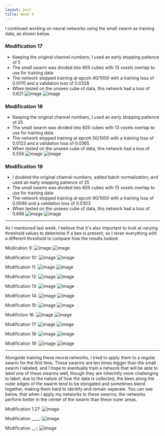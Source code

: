 ```yaml
---
layout: post
title: Week 9
---
```



I continued working on neural networks using the small swarm as training data, as shown below.

### Modification 17
- Keeping the original channel numbers, I used an early stopping patience of 5
- The small swarm was divided into 605 cubes with 13 voxels overlap to use for training data
- The network stopped training at epcoh 40/1000 with a training loss of 0.0170 and a validation loss of 0.0328
- When tested on the unseen cube of data, this network had a loss of 0.621
![image](https://github.com/user-attachments/assets/5039002a-f5e5-4101-a919-cb749b639722)
![image](https://github.com/user-attachments/assets/24a12a82-b8c6-49f8-aa73-d4fb552eb521)

### Modification 18
- Keeping the original channel numbers, I used an early stopping patience of 25
- The small swarm was divided into 605 cubes with 13 voxels overlap to use for training data
- The network stopped training at epcoh 50/1000 with a training loss of 0.0123 and a validation loss of 0.0365
- When tested on the unseen cube of data, this network had a loss of 0.556
![image](https://github.com/user-attachments/assets/3e35e8bc-a23c-4d5d-8efc-d125606164d7)
![image](https://github.com/user-attachments/assets/6f78cfc4-58fc-4666-8397-8da36864e2c5)

### Modification 19
- I doubled the original channel numbers, added batch normalization, and used an early stopping patience of 25
- The small swarm was divided into 605 cubes with 13 voxels overlap to use for training data
- The network stopped training at epcoh 90/1000 with a training loss of 0.0046 and a validation loss of 0.0303
- When tested on the unseen cube of data, this network had a loss of 0.696
![image](https://github.com/user-attachments/assets/f22164ab-2b83-4182-bf67-73722b6e3232)
![image](https://github.com/user-attachments/assets/0973ffe2-3116-45e8-9956-af8c1bdacca6)

-----------------------------------------------------------------------------------------------------------------------------------------------

As I mentioned last week, I believe that it's also important to look at varying threshold values to determine if a bee is present, so I reran everything with a different threshold to compare how the results looked:

Modication 9:
![image](https://github.com/user-attachments/assets/32ca4366-695a-431c-9d97-b3f8e6fe9ebd)
![image](https://github.com/user-attachments/assets/9c913bd2-8c8e-4cfc-9931-25fc10bc2ebe)

Modification 10:
![image](https://github.com/user-attachments/assets/bd9c0ab1-64a1-44a0-89c4-c9c0aacfd1da)
![image](https://github.com/user-attachments/assets/10c5024e-785b-4f16-9bf6-a6f1eb4bb8de)

Modification 11:
![image](https://github.com/user-attachments/assets/a4a6771f-ded5-4019-b0c5-5fc56348adae)
![image](https://github.com/user-attachments/assets/350cc8bc-566d-491a-93d7-c63e4cd99932)

Modification 12:
![image](https://github.com/user-attachments/assets/b6236f60-0fa7-4c33-b924-98ecb129db0f)
![image](https://github.com/user-attachments/assets/80ccefca-48b7-4a38-bf8c-e0b3001639bf)

Modification 13:
![image](https://github.com/user-attachments/assets/c139640c-e2c8-4b1b-b338-15debce1957c)
![image](https://github.com/user-attachments/assets/e6ca3c10-c6dd-475b-9b0f-de38d832ebdb)

Modification 14:
![image](https://github.com/user-attachments/assets/ab445095-1cfa-4b6c-b979-efdd3856105d)
![image](https://github.com/user-attachments/assets/2595cf21-8653-482f-9e82-7e39db45b24d)

Modification 15:
![image](https://github.com/user-attachments/assets/d9e0d991-78e2-4ede-88bc-21a331314cb5)
![image](https://github.com/user-attachments/assets/6a04a142-b39c-420b-9c47-a6a8df064822)

Modifiction 16:
![image](https://github.com/user-attachments/assets/f3f89b45-efb6-44a3-ba77-754f3d291532)
![image](https://github.com/user-attachments/assets/f7747416-1f17-4e70-9df7-f74da402bd8d)

Modification 17:
![image](https://github.com/user-attachments/assets/dd595a5c-ee4d-43cc-8c29-8ffea8d7c049)
![image](https://github.com/user-attachments/assets/fda29336-1f7c-4dc2-af93-13ee14a3a38b)

Modification 18:
![image](https://github.com/user-attachments/assets/be037261-3723-486a-ba2a-ed5d2d4cba71)
![image](https://github.com/user-attachments/assets/78333989-443d-4d5e-b8d6-536bedc35a41)

Modification 19:
![image](https://github.com/user-attachments/assets/20fdd2a2-d837-4536-89ea-766f62ca0c1e)
![image](https://github.com/user-attachments/assets/14e0befd-f6fb-4ab5-84f9-ae29b16aba98)

-----------------------------------------------------------------------------------------------------------------------------------------------

Alongside training these neural networks, I tried to apply them to a regular swarm for the first time. These swarms are ten times bigger than the small swarm I labeled, and I hope to eventually train a network that will be able to label one of these swarms well, though they are inherintly more challenging to label; due to the nature of how the data is collected, the bees along the outer edges of the swarm tend to be elongated and sometimes blend together, making them hard to identify and remain seperate. You can see below, that when I apply my networks to these swarms, the networks perform better in the center of the swarm than these outer areas. 

Modification 1.27:
![image](https://github.com/user-attachments/assets/1e2d4878-01ec-48c1-a608-f08d2f081379)

Modification ____:
![image](https://github.com/user-attachments/assets/da029703-c398-42dc-b136-915fdb164bf0)

Modification __::
![image](https://github.com/user-attachments/assets/3d951955-3007-49ec-8787-c0ff7356c7ed)



